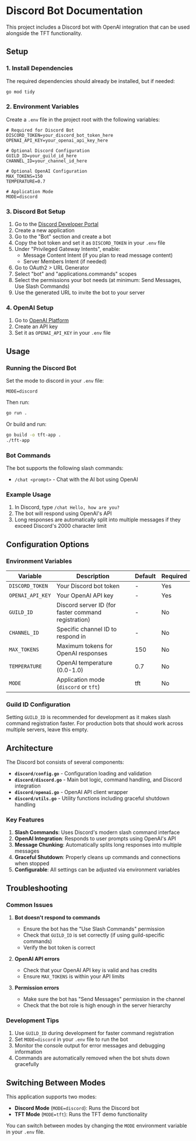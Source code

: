 # Discord Bot Documentation

This project includes a Discord bot with OpenAI integration that can be used alongside the TFT functionality.

## Setup

### 1. Install Dependencies

The required dependencies should already be installed, but if needed:

```bash
go mod tidy
```

### 2. Environment Variables

Create a `.env` file in the project root with the following variables:

```env
# Required for Discord Bot
DISCORD_TOKEN=your_discord_bot_token_here
OPENAI_API_KEY=your_openai_api_key_here

# Optional Discord Configuration
GUILD_ID=your_guild_id_here
CHANNEL_ID=your_channel_id_here

# Optional OpenAI Configuration
MAX_TOKENS=150
TEMPERATURE=0.7

# Application Mode
MODE=discord
```

### 3. Discord Bot Setup

1. Go to the [Discord Developer Portal](https://discord.com/developers/applications)
2. Create a new application
3. Go to the "Bot" section and create a bot
4. Copy the bot token and set it as `DISCORD_TOKEN` in your `.env` file
5. Under "Privileged Gateway Intents", enable:
   - Message Content Intent (if you plan to read message content)
   - Server Members Intent (if needed)
6. Go to OAuth2 > URL Generator
7. Select "bot" and "applications.commands" scopes
8. Select the permissions your bot needs (at minimum: Send Messages, Use Slash Commands)
9. Use the generated URL to invite the bot to your server

### 4. OpenAI Setup

1. Go to [OpenAI Platform](https://platform.openai.com/)
2. Create an API key
3. Set it as `OPENAI_API_KEY` in your `.env` file

## Usage

### Running the Discord Bot

Set the mode to discord in your `.env` file:
```env
MODE=discord
```

Then run:
```bash
go run .
```

Or build and run:
```bash
go build -o tft-app .
./tft-app
```

### Bot Commands

The bot supports the following slash commands:

- `/chat <prompt>` - Chat with the AI bot using OpenAI

### Example Usage

1. In Discord, type `/chat Hello, how are you?`
2. The bot will respond using OpenAI's API
3. Long responses are automatically split into multiple messages if they exceed Discord's 2000 character limit

## Configuration Options

### Environment Variables

| Variable | Description | Default | Required |
|----------|-------------|---------|----------|
| `DISCORD_TOKEN` | Your Discord bot token | - | Yes |
| `OPENAI_API_KEY` | Your OpenAI API key | - | Yes |
| `GUILD_ID` | Discord server ID (for faster command registration) | - | No |
| `CHANNEL_ID` | Specific channel ID to respond in | - | No |
| `MAX_TOKENS` | Maximum tokens for OpenAI responses | 150 | No |
| `TEMPERATURE` | OpenAI temperature (0.0-1.0) | 0.7 | No |
| `MODE` | Application mode (`discord` or `tft`) | tft | No |

### Guild ID Configuration

Setting `GUILD_ID` is recommended for development as it makes slash command registration faster. For production bots that should work across multiple servers, leave this empty.

## Architecture

The Discord bot consists of several components:

- **`discord/config.go`** - Configuration loading and validation
- **`discord/discord.go`** - Main bot logic, command handling, and Discord integration
- **`discord/openai.go`** - OpenAI API client wrapper
- **`discord/utils.go`** - Utility functions including graceful shutdown handling

### Key Features

1. **Slash Commands**: Uses Discord's modern slash command interface
2. **OpenAI Integration**: Responds to user prompts using OpenAI's API
3. **Message Chunking**: Automatically splits long responses into multiple messages
4. **Graceful Shutdown**: Properly cleans up commands and connections when stopped
5. **Configurable**: All settings can be adjusted via environment variables

## Troubleshooting

### Common Issues

1. **Bot doesn't respond to commands**
   - Ensure the bot has the "Use Slash Commands" permission
   - Check that `GUILD_ID` is set correctly (if using guild-specific commands)
   - Verify the bot token is correct

2. **OpenAI API errors**
   - Check that your OpenAI API key is valid and has credits
   - Ensure `MAX_TOKENS` is within your API limits

3. **Permission errors**
   - Make sure the bot has "Send Messages" permission in the channel
   - Check that the bot role is high enough in the server hierarchy

### Development Tips

1. Use `GUILD_ID` during development for faster command registration
2. Set `MODE=discord` in your `.env` file to run the bot
3. Monitor the console output for error messages and debugging information
4. Commands are automatically removed when the bot shuts down gracefully

## Switching Between Modes

This application supports two modes:

- **Discord Mode** (`MODE=discord`): Runs the Discord bot
- **TFT Mode** (`MODE=tft`): Runs the TFT demo functionality

You can switch between modes by changing the `MODE` environment variable in your `.env` file.